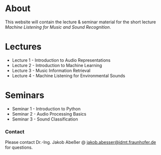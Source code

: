# About

This website will contain the lecture & seminar material for the short lecture *Machine Listening for Music and Sound Recognition*.

# Lectures

- Lecture 1 - Introduction to Audio Representations
- Lecture 2 - Introduction to Machine Learning
- Lecture 3 - Music Information Retrieval
- Lecture 4 - Machine Listening for Environmental Sounds

# Seminars

 - Seminar 1 - Introduction to Python
 - Seminar 2 - Audio Processing Basics
 - Seminar 3 - Sound Classification

### Contact

Please contact Dr.-Ing. Jakob Abeßer @ <jakob.abesser@idmt.fraunhofer.de> for questions.
